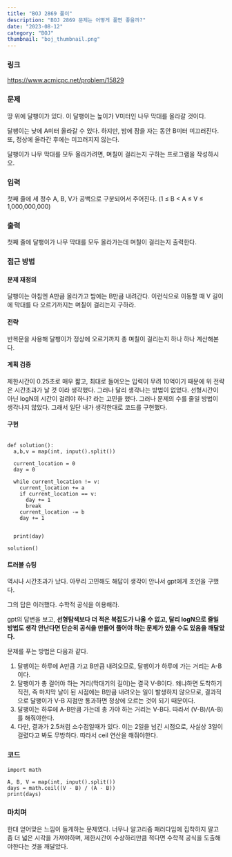 ```yaml
---
title: "BOJ 2869 풀이"
description: "BOJ 2869 문제는 어떻게 풀면 좋을까?"
date: "2023-08-12"
category: "BOJ"
thumbnail: "boj_thumbnail.png"
---
```


### 링크

https://www.acmicpc.net/problem/15829

### 문제

땅 위에 달팽이가 있다. 이 달팽이는 높이가 V미터인 나무 막대를 올라갈 것이다.

달팽이는 낮에 A미터 올라갈 수 있다. 하지만, 밤에 잠을 자는 동안 B미터 미끄러진다. 또, 정상에 올라간 후에는 미끄러지지 않는다.

달팽이가 나무 막대를 모두 올라가려면, 며칠이 걸리는지 구하는 프로그램을 작성하시오.

### 입력

첫째 줄에 세 정수 A, B, V가 공백으로 구분되어서 주어진다. (1 ≤ B < A ≤ V ≤ 1,000,000,000)

### 출력

첫째 줄에 달팽이가 나무 막대를 모두 올라가는데 며칠이 걸리는지 출력한다.

### 접근 방법

#### 문제 재정의

달팽이는 아침엔 A만큼 올라가고 밤에는 B만큼 내려간다. 이런식으로 이동할 때 V 길이에 막대를 다 오르기까지는 며칠이 걸리는지 구하라.

#### 전략

반복문을 사용해 달팽이가 정상에 오르기까지 총 며칠이 걸리는지 하나 하나 계산해본다.

#### 계획 검증

제한시간이 0.25초로 매우 짧고, 최대로 들어오는 입력이 무려 10억이기 때문에 위 전략은 시간초과가 날 것 이라 생각했다. 그러나 달리 생각나는 방법이 없었다. 선형시간이 아닌 logN의 시간이 걸려야 하나? 라는 고민을 했다. 그러나 문제의 수를 줄일 방법이 생각나지 않았다. 그래서 일단 내가 생각한대로 코드를 구현했다.

#### 구현

```

def solution():
  a,b,v = map(int, input().split())

  current_location = 0
  day = 0

  while current_location != v:
    current_location += a
    if current_location == v:
      day += 1
      break
    current_location -= b
    day += 1


  print(day)

solution()

```

#### 트러블 슈팅

역시나 시간초과가 났다. 아무리 고민해도 해답이 생각이 안나서 gpt에게 조언을 구했다.

그의 답은 이러했다. 수학적 공식을 이용해라.

gpt의 답변을 보고, **선형탐색보다 더 적은 복잡도가 나올 수 없고, 달리 logN으로 줄일 방법도 생각 안난다면 단순히 공식을 만들어 풀어야 하는 문제가 있을 수도 있음을 깨달았다.**

문제를 푸는 방법은 다음과 같다.

1. 달팽이는 하루에 A만큼 가고 B만큼 내려오므로, 달팽이가 하루에 가는 거리는 A-B이다.
2. 달팽이가 총 걸어야 하는 거리(막대기의 길이)는 결국 V-B이다. 왜냐하면 도착하기 직전, 즉 마지막 날이 된 시점에는 B만큼 내려오는 일이 발생하지 않으므로, 결과적으로 달팽이가 V-B 지점만 통과하면 정상에 오르는 것이 되기 때문이다.
3. 달팽이는 하루에 A-B만큼 가는데 총 가야 하는 거리는 V-B다. 따라서 (V-B)/(A-B)를 해줘야한다.
4. 다만, 결과가 2.5처럼 소수점일때가 있다. 이는 2일을 넘긴 시점으로, 사실상 3일이 걸렸다고 봐도 무방하다. 따라서 ceil 연산을 해줘야한다.

### 코드

```
import math

A, B, V = map(int, input().split())
days = math.ceil((V - B) / (A - B))
print(days)

```

### 마치며

한대 얻어맞은 느낌이 들게하는 문제였다. 너무나 알고리즘 패러다임에 집착하지 말고 좀 더 넓은 시각을 가져야하며, 제한시간이 수상하리만큼 적다면 수학적 공식을 도출해야한다는 것을 깨달았다.
